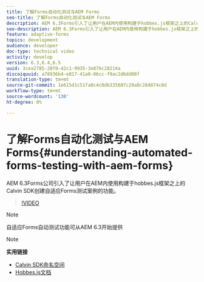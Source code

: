 ```yaml
---
title: 了解Forms自动化测试与AEM Forms
seo-title: 了解Forms自动化测试与AEM Forms
description: AEM 6.3Forms引入了让用户在AEM内使用构建于hobbes.js框架之上的Calvin SDK创建自适应Forms测试案例的功能
seo-description: AEM 6.3Forms引入了让用户在AEM内使用构建于hobbes.js框架之上的Calvin SDK创建自适应Forms测试案例的功能
feature: adaptive-forms
topics: development
audience: developer
doc-type: technical video
activity: develop
version: 6.3,6.4,6.5
uuid: 3cea2785-28f0-42c1-9935-3e876c28214a
discoiquuid: a78936b4-e817-41a0-86cc-f9ac2d6dd08f
translation-type: tm+mt
source-git-commit: 1e615d1c51fa0c4c0db335607c29a8c284874c8d
workflow-type: tm+mt
source-wordcount: '130'
ht-degree: 0%

---
```



# 了解Forms自动化测试与AEM Forms{#understanding-automated-forms-testing-with-aem-forms}

AEM 6.3Forms公司引入了让用户在AEM内使用构建于hobbes.js框架之上的Calvin SDK创建自适应Forms测试案例的功能。

>[!VIDEO](https://video.tv.adobe.com/v/19700/)

>[!NOTE]
>
>自适应Forms自动测试功能可从AEM 6.3开始提供

>[!NOTE]
>
>**实用链接**
>
>* [Calvin SDK命名空间](https://helpx.adobe.com/aem-forms/6-3/calvin-sdk-javascript-api/calvin.html)
>* [Hobbes.js文档](https://docs.adobe.com/docs/en/aem/6-3/develop/ref/test-api/index.html)

